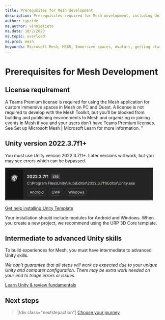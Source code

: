 ```yaml
---
title: Prerequsites for Mesh development
description: Prerequisites required for Mesh development, including Unity and Azure information.
author: typride
ms.author: vinnietieto
ms.date: 10/2/2023
ms.topic: overload
ms.prod: mesh
keywords: Microsoft Mesh, M365, Immersive spaces, Avatars, getting started, documentation, features, prerequisites
---
```


# Prerequisites for Mesh Development

## License requirement

A Teams Premium license is required for using the Mesh application for custom immersive spaces in Mesh on PC and Quest. A license is not required to develop with the Mesh Toolkit, but you'll be blocked from building and publishing environments to Mesh and organizing or joining events in Mesh if you and your users don't have Teams Premium licenses. See Set up Microsoft Mesh | Microsoft Learn for more information. "

## Unity version 2022.3.7f1+

You must use Unity version 2022.3.7f1+. Later versions will work, but you may see errors which can be bypassed.

![A screenshot of the suggested version of Unity.](../../media/get-started-developing-mesh/image002.jpg)

[Get help installing Unity Template](https://docs.unity3d.com/hub/manual/InstallEditors.html)

Your installation should include modules for Android and Windows. When you create a new project, we recommend using the URP 3D Core template.

## Intermediate to advanced Unity skills

To build experiences for Mesh, you must have intermediate to advanced Unity skills.

*We can't guarantee that all steps will work as expected due to your unique Unity and computer configuration. There may be extra work needed on your end to triage errors or issues.*

[Learn Unity & review fundamentals](https://learn.unity.com/)

## Next steps

> [!div class="nextstepaction"]
> [Choose your journey](choose-your-journey.md)